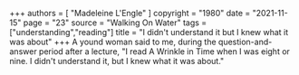 +++
authors = [
  "Madeleine L'Engle"
]
copyright = "1980"
date = "2021-11-15"
page = "23"
source = "Walking On Water"
tags = ["understanding","reading"]
title = "I didn't understand it but I knew what it was about"
+++
A yound woman said to me, during the question-and-answer period after a lecture, "I read A Wrinkle in Time when I was eight or nine. I didn't understand it, but I knew what it was about."
